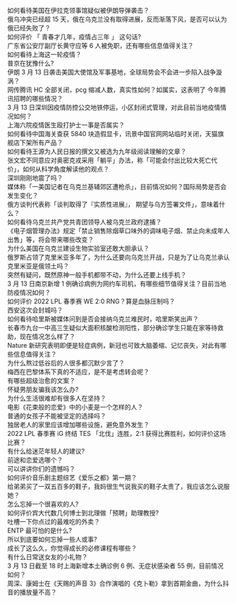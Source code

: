 如何看待美国在伊拉克领事馆疑似被伊朗导弹袭击？  
俄乌冲突已经超 15 天，俄在乌克兰没有取得进展，反而渐落下风，是否可以认为俄已经失败了？  
如何评价 「 青春才几年，疫情占三年 」 这句话?  
广东省公安厅副厅长黄守应等 6 人被免职，还有哪些信息值得关注？  
如何看待上海这一轮疫情？  
普京在犹豫什么?  
伊朗 3 月 13 日袭击美国大使馆及军事基地，全球局势会不会进一步陷入战争漩涡？  
网传腾讯 HC 全部关闭，pcg 缩减人数，真实性如何？如属实，这表明了 今年腾讯招聘的哪些情况？  
3 月 13 日深圳因疫情防控公交地铁停运，小区封闭式管理，对此目前当地疫情情况如何？  
上海六院疫情医生殴打护士一事是否属实？  
如何看待中国海关查获 5840 块造假显卡，讯景中国官网网站临时关闭，天猫旗舰店下架所有产品？  
如何看待王源为人民日报的撰文又被选为九年级阅读理解的文章？  
张文宏不同意应对奥密克戎采用「躺平」办法，称「可能会付出比较大死亡代价」，如何从科学角度解读他的观点？  
深圳刚刚地震了吗？  
媒体称「一美国记者在乌克兰基辅郊区遭枪杀」，目前情况如何？国际局势是否会发生变化？  
俄方谈判代表称「谈判取得了『实质性进展』， 期望与乌方签署文件」，意味着什么？  
如何看待乌克兰共产党共青团领导人被乌克兰政府逮捕？  
《电子烟管理办法》规定「禁止销售除烟草口味外的调味电子烟、禁止向未成年人出售」等，将会带来哪些改变？  
为什么美国在乌克兰建设生物实验室还敢大胆承认？  
俄罗斯占领了克里米亚多年了，为什么还要向乌克兰开战，只是为了让乌克兰承认克里米亚是俄领土吗？  
突然有疑问，既然原神一般手机都带不动，为什么还要上线手机？  
3 月 13 日南京新增 1 例确诊病例为网约车司机，有哪些细节值得关注？目前当地防疫情况如何？  
如何评价 2022 LPL 春季赛 WE 2:0 RNG？算是血脉压制吗？  
西安这次会封城吗？  
如何看待哈里斯被媒体问到是否会接纳乌克兰难民时，哈里斯笑出声？  
长春市九台一中高三生疑似大面积核酸检测阳性，部分确诊学生只能在家等待救助，现在情况怎么样了？  
Nature 新研究表明即便是轻症病例，新冠也可致大脑萎缩、记忆丧失，对此有哪些信息值得关注？  
为什么熬过低谷后的人很多都沉默少言了？  
梅西在巴黎体系下真的不适应，是不是考虑转会呢？  
有哪些超级治愈的文案？  
怀疑男朋友骗我该怎么办?  
为什么生活很难却有很多人在坚持？  
电影《花束般的恋爱》中的小麦是一个怎样的人？  
普通的女孩子不能被坚定的选择吗？  
独居老人的家里应该增加哪些设施，避免意外发生？  
2022 LPL 春季赛 iG 终结 TES 「北伐」连胜，2:1 获得比赛胜利，如何评价这场比赛？  
有什么给迷茫年轻人的建议?  
前途和恋爱选哪个？  
可以讲讲你们的遗憾吗？  
如何评价音乐剧主题综艺《爱乐之都》第一期？  
给弟弟买了一双五百多的鞋子，我妈很生气说我买的鞋子太贵了，我应该怎么说服她？  
怎么忘掉一个很喜欢的人?  
如何评价宾大代数几何博士到北理做「预聘」助理教授?  
吐槽一下你点过的最难吃的外卖？  
ENTP 最可怕的是什么?  
所以到底要如何忘掉一些人或事?  
成长了这么久，你觉得成长的必修课程有哪些？  
有什么日常送女友的小礼物？  
3 月 13 日截至 18 时上海新增本土确诊例 6 例、无症状感染者 55 例，目前情况如何？  
周深、康姆士在《天赐的声音 3》合作演唱的《克卜勒》拿到首期金曲，为什么抖音的播放量不高？  
